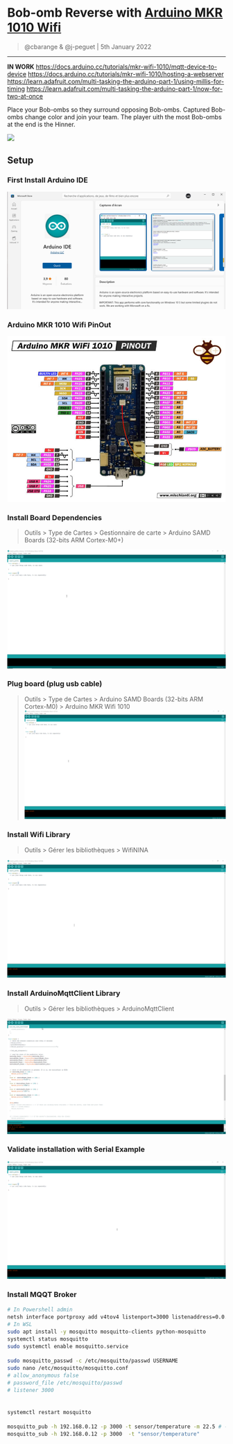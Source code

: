 # Bob-omb Reverse with [Arduino MKR 1010 Wifi](https://docs.arduino.cc/hardware/mkr-wifi-1010/)
> @cbarange & @j-peguet | 5th January 2022
---


**IN WORK**
https://docs.arduino.cc/tutorials/mkr-wifi-1010/mqtt-device-to-device
https://docs.arduino.cc/tutorials/mkr-wifi-1010/hosting-a-webserver
https://learn.adafruit.com/multi-tasking-the-arduino-part-1/using-millis-for-timing
https://learn.adafruit.com/multi-tasking-the-arduino-part-1/now-for-two-at-once





Place your Bob-ombs so they surround opposing Bob-ombs. Captured Bob-ombs change color and join your team. The player uith the most Bob-ombs at the end is the Hinner.

![](image/bob-omb_crazy.gif)


## Setup

### First Install Arduino IDE

![](image/arduino_ide_install.PNG)

### Arduino MKR 1010 Wifi PinOut

![](image/arduino_mkr_1010_wifi_pinout.jpg)

### Install Board Dependencies

> Outils > Type de Cartes > Gestionnaire de carte > Arduino SAMD Boards (32-bits ARM Cortex-M0+)

![](image/install_aduino_samp_cortex_m0.gif)

### Plug board (plug usb cable)

> Outils > Type de Cartes > Arduino SAMD Boards (32-bits ARM Cortex-M0) > Arduino MKR Wifi 1010
![](image/plug_board_config_ide.gif)

### Install Wifi Library

> Outils > Gérer les bibliothèques > WifiNINA

![](image/install_wifinina.gif)

### Install ArduinoMqttClient Library

> Outils > Gérer les bibliothèques > ArduinoMqttClient

![](image/install_ArduinoMqttClient.gif)

### Validate installation with Serial Example

![](image/validate_installation_example.gif)


### Install MQQT Broker

```bash
# In Powershell admin
netsh interface portproxy add v4tov4 listenport=3000 listenaddress=0.0.0.0 connectport=3000 connectaddress=172.25.13.92 #←WLS IP
# In WSL
sudo apt install -y mosquitto mosquitto-clients python-mosquitto
systemctl status mosquitto
sudo systemctl enable mosquitto.service

sudo mosquitto_passwd -c /etc/mosquitto/passwd USERNAME
sudo nano /etc/mosquitto/mosquitto.conf
# allow_anonymous false
# password_file /etc/mosquitto/passwd
# listener 3000


systemctl restart mosquitto

mosquitto_pub -h 192.168.0.12 -p 3000 -t sensor/temperature -m 22.5 # -u user -P pass -r r indique au broker de retenir (ou pas) le message
mosquitto_sub -h 192.168.0.12 -p 3000  -t "sensor/temperature"

```
